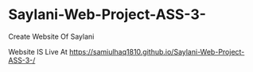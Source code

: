 # Saylani-Web-Project-ASS-3-
Create Website Of Saylani

Website IS Live At https://samiulhaq1810.github.io/Saylani-Web-Project-ASS-3-/
